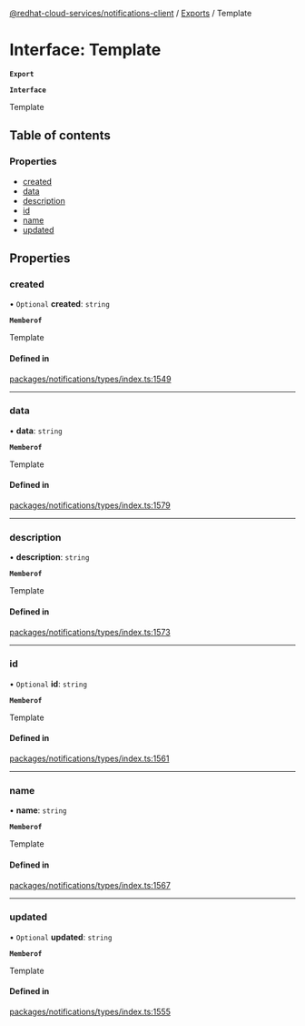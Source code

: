 [@redhat-cloud-services/notifications-client](../README.md) / [Exports](../modules.md) / Template

# Interface: Template

**`Export`**

**`Interface`**

Template

## Table of contents

### Properties

- [created](Template.md#created)
- [data](Template.md#data)
- [description](Template.md#description)
- [id](Template.md#id)
- [name](Template.md#name)
- [updated](Template.md#updated)

## Properties

### created

• `Optional` **created**: `string`

**`Memberof`**

Template

#### Defined in

[packages/notifications/types/index.ts:1549](https://github.com/RedHatInsights/javascript-clients/blob/master/packages/notifications/types/index.ts#L1549)

___

### data

• **data**: `string`

**`Memberof`**

Template

#### Defined in

[packages/notifications/types/index.ts:1579](https://github.com/RedHatInsights/javascript-clients/blob/master/packages/notifications/types/index.ts#L1579)

___

### description

• **description**: `string`

**`Memberof`**

Template

#### Defined in

[packages/notifications/types/index.ts:1573](https://github.com/RedHatInsights/javascript-clients/blob/master/packages/notifications/types/index.ts#L1573)

___

### id

• `Optional` **id**: `string`

**`Memberof`**

Template

#### Defined in

[packages/notifications/types/index.ts:1561](https://github.com/RedHatInsights/javascript-clients/blob/master/packages/notifications/types/index.ts#L1561)

___

### name

• **name**: `string`

**`Memberof`**

Template

#### Defined in

[packages/notifications/types/index.ts:1567](https://github.com/RedHatInsights/javascript-clients/blob/master/packages/notifications/types/index.ts#L1567)

___

### updated

• `Optional` **updated**: `string`

**`Memberof`**

Template

#### Defined in

[packages/notifications/types/index.ts:1555](https://github.com/RedHatInsights/javascript-clients/blob/master/packages/notifications/types/index.ts#L1555)
